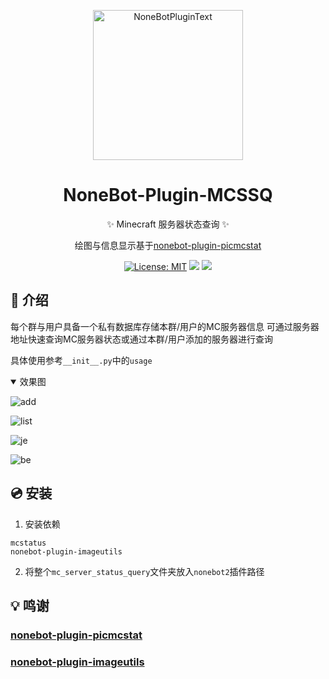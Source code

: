 <div align="center">
  <p><img src="https://raw.githubusercontent.com/A-kirami/nonebot-plugin-template/resources/NoneBotPlugin.svg" width="240" alt="NoneBotPluginText"></p>
</div>

<div align="center">

# NoneBot-Plugin-MCSSQ

✨ Minecraft 服务器状态查询 ✨

绘图与信息显示基于[nonebot-plugin-picmcstat](https://github.com/lgc2333/nonebot-plugin-picmcstat)

[![License: MIT](https://img.shields.io/badge/License-MIT-yellow.svg)](https://opensource.org/licenses/MIT)
![](https://img.shields.io/badge/nonebot2-v2.0.0+-green)
![](https://img.shields.io/badge/zhenxun_bot-v0.1.6.6+-green)

</div>

## 📖 介绍

每个群与用户具备一个私有数据库存储本群/用户的MC服务器信息
可通过服务器地址快速查询MC服务器状态或通过本群/用户添加的服务器进行查询

具体使用参考`__init__.py`中的`usage`
<details open>
<summary>效果图</summary>

![add](https://image.cinte.cc/i/2023/01/26/63d1f8c62affc.png)

![list](https://image.cinte.cc/i/2023/01/25/63d0d114d2dfd.png)

![je](https://image.cinte.cc/i/2023/01/25/63d0d1787b5fe.png)

![be](https://image.cinte.cc/i/2023/01/25/63d0d19a04668.png)
</details>

## 💿 安装

1. 安装依赖
```
mcstatus
nonebot-plugin-imageutils
```

2. 将整个`mc_server_status_query`文件夹放入`nonebot2`插件路径

## 💡 鸣谢

### [nonebot-plugin-picmcstat](https://github.com/lgc2333/nonebot-plugin-picmcstat)

### [nonebot-plugin-imageutils](https://github.com/noneplugin/nonebot-plugin-imageutils)
